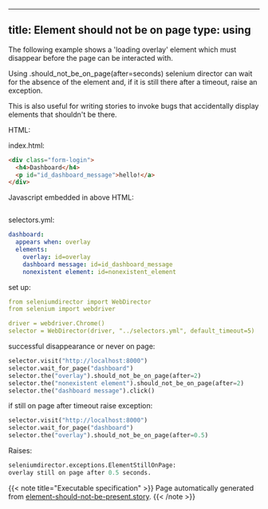 
---
title: Element should not be on page
type: using
---



The following example shows a 'loading overlay' element which must disappear
before the page can be interacted with.

Using .should_not_be_on_page(after=seconds) selenium director can wait
for the absence of the element and, if it is still there after a timeout,
raise an exception.

This is also useful for writing stories to invoke bugs that accidentally
display elements that shouldn't be there.



HTML:



index.html:

```html
<div class="form-login">
  <h4>Dashboard</h4>
  <p id="id_dashboard_message">hello!</a>
</div>

```




Javascript embedded in above HTML:

```javascript

```


selectors.yml:

```yaml
dashboard:
  appears when: overlay
  elements:
    overlay: id=overlay
    dashboard message: id=id_dashboard_message
    nonexistent element: id=nonexistent_element

```

set up:

```yaml
from seleniumdirector import WebDirector
from selenium import webdriver

driver = webdriver.Chrome()
selector = WebDirector(driver, "../selectors.yml", default_timeout=5)

```




successful disappearance or never on page:




```python
selector.visit("http://localhost:8000")
selector.wait_for_page("dashboard")
selector.the("overlay").should_not_be_on_page(after=2)
selector.the("nonexistent element").should_not_be_on_page(after=2)
selector.the("dashboard message").click()

```






if still on page after timeout raise exception:




```python
selector.visit("http://localhost:8000")
selector.wait_for_page("dashboard")
selector.the("overlay").should_not_be_on_page(after=0.5)

```


Raises:

```python
seleniumdirector.exceptions.ElementStillOnPage:
overlay still on page after 0.5 seconds.
```










{{< note title="Executable specification" >}}
Page automatically generated from <a href="https://github.com/hitchdev/hitchstory/blob/master/hitch/element-should-not-be-present.story">element-should-not-be-present.story</a>.
{{< /note >}}
